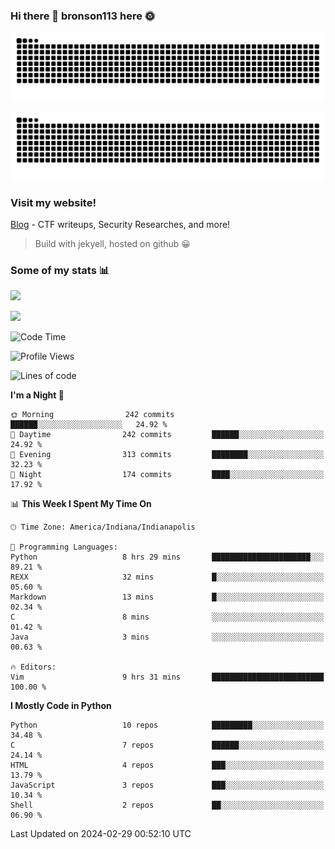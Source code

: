 ### Hi there 👋 bronson113 here 🌞
<div align="center">

![GitHub Snake Light](https://raw.githubusercontent.com/bronson113/bronson113/snake/github-snake.svg#gh-light-mode-only)

![GitHub Snake dark](https://raw.githubusercontent.com/bronson113/bronson113/snake/github-snake-dark.svg#gh-dark-mode-only)

</div>

### Visit my website!
[Blog](https://bronson113.github.io/) - CTF writeups, Security Researches, and more! 

> Build with jekyell, hosted on github 😀

### Some of my stats 📊
![](https://github-readme-stats-sigma-five.vercel.app/api?username=bronson113&theme=transparent&show_icons=true)

![](https://github-readme-stats-sigma-five.vercel.app/api/top-langs/?username=bronson113&theme=transparent&layout=compact&card_width=445)



<!--START_SECTION:waka-->
![Code Time](http://img.shields.io/badge/Code%20Time-488%20hrs%2027%20mins-blue)

![Profile Views](http://img.shields.io/badge/Profile%20Views-0-blue)

![Lines of code](https://img.shields.io/badge/From%20Hello%20World%20I%27ve%20Written-7.3%20million%20lines%20of%20code-blue)

**I'm a Night 🦉** 

```text
🌞 Morning                242 commits         ██████░░░░░░░░░░░░░░░░░░░   24.92 % 
🌆 Daytime                242 commits         ██████░░░░░░░░░░░░░░░░░░░   24.92 % 
🌃 Evening                313 commits         ████████░░░░░░░░░░░░░░░░░   32.23 % 
🌙 Night                  174 commits         ████░░░░░░░░░░░░░░░░░░░░░   17.92 % 
```


📊 **This Week I Spent My Time On** 

```text
🕑︎ Time Zone: America/Indiana/Indianapolis

💬 Programming Languages: 
Python                   8 hrs 29 mins       ██████████████████████░░░   89.21 % 
REXX                     32 mins             █░░░░░░░░░░░░░░░░░░░░░░░░   05.60 % 
Markdown                 13 mins             █░░░░░░░░░░░░░░░░░░░░░░░░   02.34 % 
C                        8 mins              ░░░░░░░░░░░░░░░░░░░░░░░░░   01.42 % 
Java                     3 mins              ░░░░░░░░░░░░░░░░░░░░░░░░░   00.63 % 

🔥 Editors: 
Vim                      9 hrs 31 mins       █████████████████████████   100.00 % 
```

**I Mostly Code in Python** 

```text
Python                   10 repos            █████████░░░░░░░░░░░░░░░░   34.48 % 
C                        7 repos             ██████░░░░░░░░░░░░░░░░░░░   24.14 % 
HTML                     4 repos             ███░░░░░░░░░░░░░░░░░░░░░░   13.79 % 
JavaScript               3 repos             ███░░░░░░░░░░░░░░░░░░░░░░   10.34 % 
Shell                    2 repos             ██░░░░░░░░░░░░░░░░░░░░░░░   06.90 % 
```




 Last Updated on 2024-02-29 00:52:10 UTC
<!--END_SECTION:waka-->

